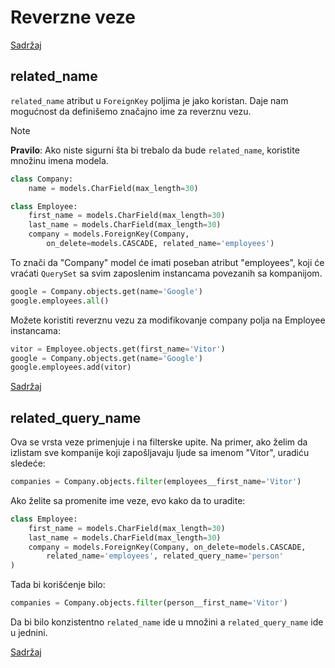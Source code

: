 
# Reverzne veze

[Sadržaj](00_sadrzaj.md)

## related_name

`related_name` atribut u `ForeignKey` poljima je jako koristan. Daje nam mogućnost da definišemo značajno ime za reverznu vezu.

> [!Note]
>
> **Pravilo**: Ako niste sigurni šta bi trebalo da bude `related_name`, koristite množinu imena modela.

```py
class Company:
    name = models.CharField(max_length=30)

class Employee:
    first_name = models.CharField(max_length=30)
    last_name = models.CharField(max_length=30)
    company = models.ForeignKey(Company,
        on_delete=models.CASCADE, related_name='employees')
```

To znači da "Company" model će imati poseban atribut "employees", koji će vraćati `QuerySet` sa svim zaposlenim instancama povezanih sa kompanijom.

```py
google = Company.objects.get(name='Google')
google.employees.all()
```

Možete koristiti reverznu vezu za modifikovanje company polja na Employee instancama:

```py
vitor = Employee.objects.get(first_name='Vitor')
google = Company.objects.get(name='Google')
google.employees.add(vitor)
```

[Sadržaj](00_sadrzaj.md)

## related_query_name

Ova se vrsta veze primenjuje i na filterske upite. Na primer, ako želim da izlistam sve kompanije koji zapošljavaju ljude sa imenom "Vitor", uradiću sledeće:

```py
companies = Company.objects.filter(employees__first_name='Vitor')
```

Ako želite sa promenite ime veze, evo kako da to uradite:

```py
class Employee:
    first_name = models.CharField(max_length=30)
    last_name = models.CharField(max_length=30)
    company = models.ForeignKey(Company, on_delete=models.CASCADE,
        related_name='employees', related_query_name='person'
)
```

Tada bi korišćenje bilo:

```py
companies = Company.objects.filter(person__first_name='Vitor')
```

Da bi bilo konzistentno `related_name` ide u množini a `related_query_name` ide u jednini.

[Sadržaj](00_sadrzaj.md)
